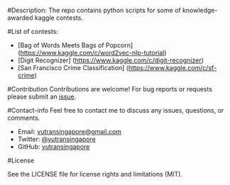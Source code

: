 #Description:
The repo contains python scripts for some of knowledge-awarded kaggle contests. 

#List of contests:

*  [Bag of Words Meets Bags of Popcorn] (https://www.kaggle.com/c/word2vec-nlp-tutorial)
*  [Digit Recognizer] (https://www.kaggle.com/c/digit-recognizer)
*  [San Francisco Crime Classification] (https://www.kaggle.com/c/sf-crime)

#Contribution
Contributions are welcome! For bug reports or requests please submit an [issue](https://github.com/tranlyvu/kaggle/issues).

#Contact-info
Feel free to contact me to discuss any issues, questions, or comments.
*  Email: vutransingapore@gmail.com
*  Twitter: [@vutransingapore](https://twitter.com/vutransingapore)
*  GitHub: [vutransingapore](https://github.com/tranlyvu)

#License

See the LICENSE file for license rights and limitations (MIT).

	
